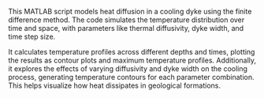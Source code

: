 This MATLAB script models heat diffusion in a cooling dyke using the finite difference method. The code simulates the temperature distribution over time and space, with parameters like thermal diffusivity, dyke width, and time step size.

It calculates temperature profiles across different depths and times, plotting the results as contour plots and maximum temperature profiles. Additionally, it explores the effects of varying diffusivity and dyke width on the cooling process, generating temperature contours for each parameter combination. This helps visualize how heat dissipates in geological formations.
